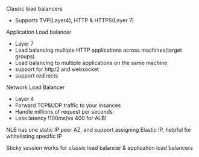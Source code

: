 Classic load balancers

- Supports TVP(Layer4), HTTP & HTTPS(Layer 7)



Application Load balancer

- Layer 7
- Load balancing multiple HTTP applications across machines(target groups)
- Load balancing to multiple applications on the same machine
- support for http/2 and websocket
- support redirects

Network Load Balancer

- Layer 4
- Forward TCP&UDP traffic to your insances
- Handle millions of request per seconds
- Less latency !100ms(vs 400 for ALB)

NLB  has one static IP peer AZ, and support assigning  Elastic IP, helpful for whitelisting specific IP



Sticky session works for classic load balancer & application load balancers